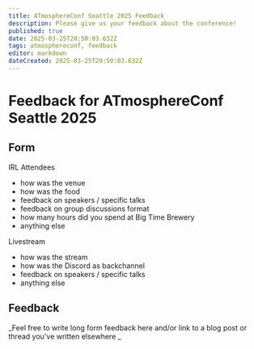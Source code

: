 ```yaml
---
title: ATmosphereConf Seattle 2025 Feedback
description: Please give us your feedback about the conference!
published: true
date: 2025-03-25T20:50:03.632Z
tags: atmosphereconf, feedback
editor: markdown
dateCreated: 2025-03-25T20:50:03.632Z
---
```


# Feedback for ATmosphereConf Seattle 2025

## Form

IRL Attendees
* how was the venue
* how was the food
* feedback on speakers / specific talks
* feedback on group discussions format
* how many hours did you spend at Big Time Brewery
* anything else

Livestream
* how was the stream
* how was the Discord as backchannel
* feedback on speakers / specific talks
* anything else

## Feedback

_Feel free to write long form feedback here and/or link to a blog post or thread you've written elsewhere _


